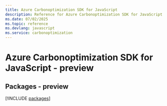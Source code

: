 ```yaml
---
title: Azure Carbonoptimization SDK for JavaScript
description: Reference for Azure Carbonoptimization SDK for JavaScript
ms.date: 07/02/2025
ms.topic: reference
ms.devlang: javascript
ms.service: carbonoptimization
---
```

# Azure Carbonoptimization SDK for JavaScript - preview
## Packages - preview
[!INCLUDE [packages](carbonoptimization-index.md)]